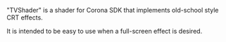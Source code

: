 "TVShader" is a shader for Corona SDK that implements old-school style CRT effects.

It is intended to be easy to use when a full-screen effect is desired.

